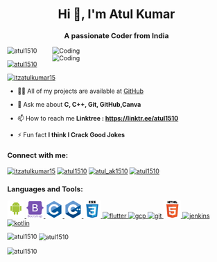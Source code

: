 <h1 align="center">Hi 👋, I'm Atul Kumar</h1>
<h3 align="center">A passionate Coder from India</h3>
<img align="right" alt="Coding" width="400" src="https://cdn.dribbble.com/users/1162077/screenshots/3848914/programmer.gif">
<img align="right" alt="Coding" width="400" src="https://raw.githubusercontent.com/thompsonemerson/thompsonemerson/master/cover-thompson.png">
<p align="left"> <img src="https://komarev.com/ghpvc/?username=atul1510&label=Profile%20views&color=0e75b6&style=flat" alt="atul1510" /> </p>

<p align="left"> <a href="https://github.com/ryo-ma/github-profile-trophy"><img src="https://github-profile-trophy.vercel.app/?username=atul1510" alt="atul1510" /></a> </p>

<p align="left"> <a href="https://twitter.com/itzatulkumar15" target="blank"><img src="https://img.shields.io/twitter/follow/itzatulkumar15?logo=twitter&style=for-the-badge" alt="itzatulkumar15" /></a> </p>

- 👨‍💻 All of my projects are available at [GitHub](GitHub)

- 💬 Ask me about **C, C++, Git, GitHub,Canva**

- 📫 How to reach me **Linktree : https://linktr.ee/atul1510**

- ⚡ Fun fact **I think I Crack Good Jokes**

<h3 align="left">Connect with me:</h3>
<p align="left">
<a href="https://twitter.com/itzatulkumar15" target="blank"><img align="center" src="https://raw.githubusercontent.com/rahuldkjain/github-profile-readme-generator/master/src/images/icons/Social/twitter.svg" alt="itzatulkumar15" height="30" width="40" /></a>
<a href="https://linkedin.com/in/atul1510" target="blank"><img align="center" src="https://raw.githubusercontent.com/rahuldkjain/github-profile-readme-generator/master/src/images/icons/Social/linked-in-alt.svg" alt="atul1510" height="30" width="40" /></a>
<a href="https://instagram.com/atul_ak1510" target="blank"><img align="center" src="https://raw.githubusercontent.com/rahuldkjain/github-profile-readme-generator/master/src/images/icons/Social/instagram.svg" alt="atul_ak1510" height="30" width="40" /></a>
<a href="https://www.codechef.com/users/atul1510" target="blank"><img align="center" src="https://cdn.jsdelivr.net/npm/simple-icons@3.1.0/icons/codechef.svg" alt="atul1510" height="30" width="40" /></a>
</p>

<h3 align="left">Languages and Tools:</h3>
<p align="left"> <a href="https://developer.android.com" target="_blank" rel="noreferrer"> <img src="https://raw.githubusercontent.com/devicons/devicon/master/icons/android/android-original-wordmark.svg" alt="android" width="40" height="40"/> </a> <a href="https://getbootstrap.com" target="_blank" rel="noreferrer"> <img src="https://raw.githubusercontent.com/devicons/devicon/master/icons/bootstrap/bootstrap-plain-wordmark.svg" alt="bootstrap" width="40" height="40"/> </a> <a href="https://www.cprogramming.com/" target="_blank" rel="noreferrer"> <img src="https://raw.githubusercontent.com/devicons/devicon/master/icons/c/c-original.svg" alt="c" width="40" height="40"/> </a> <a href="https://www.w3schools.com/cpp/" target="_blank" rel="noreferrer"> <img src="https://raw.githubusercontent.com/devicons/devicon/master/icons/cplusplus/cplusplus-original.svg" alt="cplusplus" width="40" height="40"/> </a> <a href="https://www.w3schools.com/css/" target="_blank" rel="noreferrer"> <img src="https://raw.githubusercontent.com/devicons/devicon/master/icons/css3/css3-original-wordmark.svg" alt="css3" width="40" height="40"/> </a> <a href="https://flutter.dev" target="_blank" rel="noreferrer"> <img src="https://www.vectorlogo.zone/logos/flutterio/flutterio-icon.svg" alt="flutter" width="40" height="40"/> </a> <a href="https://cloud.google.com" target="_blank" rel="noreferrer"> <img src="https://www.vectorlogo.zone/logos/google_cloud/google_cloud-icon.svg" alt="gcp" width="40" height="40"/> </a> <a href="https://git-scm.com/" target="_blank" rel="noreferrer"> <img src="https://www.vectorlogo.zone/logos/git-scm/git-scm-icon.svg" alt="git" width="40" height="40"/> </a> <a href="https://www.w3.org/html/" target="_blank" rel="noreferrer"> <img src="https://raw.githubusercontent.com/devicons/devicon/master/icons/html5/html5-original-wordmark.svg" alt="html5" width="40" height="40"/> </a> <a href="https://www.jenkins.io" target="_blank" rel="noreferrer"> <img src="https://www.vectorlogo.zone/logos/jenkins/jenkins-icon.svg" alt="jenkins" width="40" height="40"/> </a> <a href="https://kotlinlang.org" target="_blank" rel="noreferrer"> <img src="https://www.vectorlogo.zone/logos/kotlinlang/kotlinlang-icon.svg" alt="kotlin" width="40" height="40"/> </a> </p>

<p><img align="left" src="https://github-readme-stats.vercel.app/api/top-langs?username=atul1510&show_icons=true&locale=en&layout=compact" alt="atul1510" /></p>

<p>&nbsp;<img align="center" src="https://github-readme-stats.vercel.app/api?username=atul1510&show_icons=true&locale=en" alt="atul1510" /></p>

<p><img align="center" src="https://github-readme-streak-stats.herokuapp.com/?user=atul1510&" alt="atul1510" /></p>
